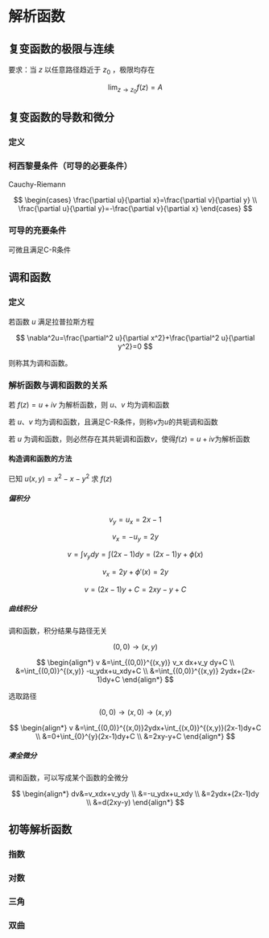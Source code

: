 # 解析函数

## 复变函数的极限与连续

要求：当 $z$ 以任意路径趋近于 $z_0$ ，极限均存在

$$
\lim_{z \rightarrow z_0} f(z)=A
$$


## 复变函数的导数和微分

### 定义

### 柯西黎曼条件（可导的必要条件）

Cauchy-Riemann

$$
\begin{cases}
    \frac{\partial u}{\partial x}=\frac{\partial v}{\partial y} \\
    \frac{\partial u}{\partial y}=-\frac{\partial v}{\partial x}
\end{cases}
$$

### 可导的充要条件

可微且满足C-R条件

## 调和函数

### 定义
若函数 $u$ 满足拉普拉斯方程

$$
\nabla^2u=\frac{\partial^2 u}{\partial x^2}+\frac{\partial^2 u}{\partial y^2}=0
$$

则称其为调和函数。

### 解析函数与调和函数的关系

若 $f(z)=u+iv$ 为解析函数，则 $u$、$v$ 均为调和函数


若 $u$、$v$ 均为调和函数，且满足C-R条件，则称$v$为$u$的共轭调和函数

若 $u$ 为调和函数，则必然存在其共轭调和函数$v$，使得$f(z)=u+iv$为解析函数

#### 构造调和函数的方法

已知 $u(x,y)=x^2-x-y^2$ 求 $f(z)$

##### 偏积分

$$v_y=u_x=2x-1$$

$$v_x=-u_y=2y$$

$$v=\int v_ydy=\int (2x-1)dy=(2x-1)y+\phi(x)$$

$$v_x=2y+\phi'(x)=2y$$

$$v=(2x-1)y+C=2xy-y+C$$

##### 曲线积分
调和函数，积分结果与路径无关

$$(0,0)\rightarrow(x,y)$$

$$
\begin{align*}
    v &=\int_{(0,0)}^{(x,y)} v_x dx+v_y dy+C \\
      &=\int_{(0,0)}^{(x,y)} -u_ydx+u_xdy+C \\
      &=\int_{(0,0)}^{(x,y)} 2ydx+(2x-1)dy+C
\end{align*}
$$

选取路径

$$ (0,0) \rightarrow (x,0) \rightarrow(x,y) $$

$$
\begin{align*}
    v &=\int_{(0,0)}^{(x,0)}2ydx+\int_{(x,0)}^{(x,y)}(2x-1)dy+C \\
      &=0+\int_{0}^{y}(2x-1)dy+C \\
      &=2xy-y+C
\end{align*}
$$


##### 凑全微分
调和函数，可以写成某个函数的全微分

$$
\begin{align*}
    dv&=v_xdx+v_ydy \\
    &=-u_ydx+u_xdy \\
    &=2ydx+(2x-1)dy \\
    &=d(2xy-y)
\end{align*}
$$


## 初等解析函数

### 指数

### 对数

### 三角

### 双曲